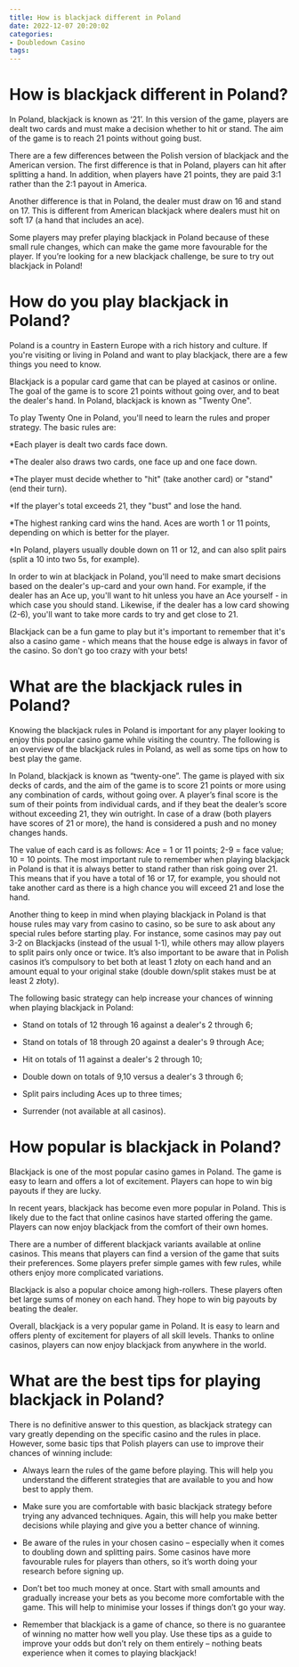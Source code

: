 ```yaml
---
title: How is blackjack different in Poland
date: 2022-12-07 20:20:02
categories:
- Doubledown Casino
tags:
---
```



#  How is blackjack different in Poland?

In Poland, blackjack is known as ‘21’. In this version of the game, players are dealt two cards and must make a decision whether to hit or stand. The aim of the game is to reach 21 points without going bust.

There are a few differences between the Polish version of blackjack and the American version. The first difference is that in Poland, players can hit after splitting a hand. In addition, when players have 21 points, they are paid 3:1 rather than the 2:1 payout in America.

Another difference is that in Poland, the dealer must draw on 16 and stand on 17. This is different from American blackjack where dealers must hit on soft 17 (a hand that includes an ace).

Some players may prefer playing blackjack in Poland because of these small rule changes, which can make the game more favourable for the player. If you’re looking for a new blackjack challenge, be sure to try out blackjack in Poland!

#  How do you play blackjack in Poland?

Poland is a country in Eastern Europe with a rich history and culture. If you're visiting or living in Poland and want to play blackjack, there are a few things you need to know.

Blackjack is a popular card game that can be played at casinos or online. The goal of the game is to score 21 points without going over, and to beat the dealer's hand. In Poland, blackjack is known as "Twenty One".

To play Twenty One in Poland, you'll need to learn the rules and proper strategy. The basic rules are:

*Each player is dealt two cards face down.

*The dealer also draws two cards, one face up and one face down.

*The player must decide whether to "hit" (take another card) or "stand" (end their turn).

*If the player's total exceeds 21, they "bust" and lose the hand.

*The highest ranking card wins the hand. Aces are worth 1 or 11 points, depending on which is better for the player.

*In Poland, players usually double down on 11 or 12, and can also split pairs (split a 10 into two 5s, for example).

In order to win at blackjack in Poland, you'll need to make smart decisions based on the dealer's up-card and your own hand. For example, if the dealer has an Ace up, you'll want to hit unless you have an Ace yourself - in which case you should stand. Likewise, if the dealer has a low card showing (2-6), you'll want to take more cards to try and get close to 21.

Blackjack can be a fun game to play but it's important to remember that it's also a casino game - which means that the house edge is always in favor of the casino. So don't go too crazy with your bets!

#  What are the blackjack rules in Poland?

Knowing the blackjack rules in Poland is important for any player looking to enjoy this popular casino game while visiting the country. The following is an overview of the blackjack rules in Poland, as well as some tips on how to best play the game.

In Poland, blackjack is known as “twenty-one”. The game is played with six decks of cards, and the aim of the game is to score 21 points or more using any combination of cards, without going over. A player’s final score is the sum of their points from individual cards, and if they beat the dealer’s score without exceeding 21, they win outright. In case of a draw (both players have scores of 21 or more), the hand is considered a push and no money changes hands.

The value of each card is as follows: Ace = 1 or 11 points; 2-9 = face value; 10 = 10 points. The most important rule to remember when playing blackjack in Poland is that it is always better to stand rather than risk going over 21. This means that if you have a total of 16 or 17, for example, you should not take another card as there is a high chance you will exceed 21 and lose the hand.

Another thing to keep in mind when playing blackjack in Poland is that house rules may vary from casino to casino, so be sure to ask about any special rules before starting play. For instance, some casinos may pay out 3-2 on Blackjacks (instead of the usual 1-1), while others may allow players to split pairs only once or twice. It’s also important to be aware that in Polish casinos it’s compulsory to bet both at least 1 złoty on each hand and an amount equal to your original stake (double down/split stakes must be at least 2 złoty).

The following basic strategy can help increase your chances of winning when playing blackjack in Poland:

* Stand on totals of 12 through 16 against a dealer's 2 through 6;

* Stand on totals of 18 through 20 against a dealer's 9 through Ace;

* Hit on totals of 11 against a dealer's 2 through 10; 
* Double down on totals of 9,10 versus a dealer's 3 through 6; 
* Split pairs including Aces up to three times; 
* Surrender (not available at all casinos).

#  How popular is blackjack in Poland?

Blackjack is one of the most popular casino games in Poland. The game is easy to learn and offers a lot of excitement. Players can hope to win big payouts if they are lucky.

In recent years, blackjack has become even more popular in Poland. This is likely due to the fact that online casinos have started offering the game. Players can now enjoy blackjack from the comfort of their own homes.

There are a number of different blackjack variants available at online casinos. This means that players can find a version of the game that suits their preferences. Some players prefer simple games with few rules, while others enjoy more complicated variations.

Blackjack is also a popular choice among high-rollers. These players often bet large sums of money on each hand. They hope to win big payouts by beating the dealer.

Overall, blackjack is a very popular game in Poland. It is easy to learn and offers plenty of excitement for players of all skill levels. Thanks to online casinos, players can now enjoy blackjack from anywhere in the world.

#  What are the best tips for playing blackjack in Poland?

There is no definitive answer to this question, as blackjack strategy can vary greatly depending on the specific casino and the rules in place. However, some basic tips that Polish players can use to improve their chances of winning include:

- Always learn the rules of the game before playing. This will help you understand the different strategies that are available to you and how best to apply them.

- Make sure you are comfortable with basic blackjack strategy before trying any advanced techniques. Again, this will help you make better decisions while playing and give you a better chance of winning.

- Be aware of the rules in your chosen casino – especially when it comes to doubling down and splitting pairs. Some casinos have more favourable rules for players than others, so it’s worth doing your research before signing up.

- Don’t bet too much money at once. Start with small amounts and gradually increase your bets as you become more comfortable with the game. This will help to minimise your losses if things don’t go your way.

- Remember that blackjack is a game of chance, so there is no guarantee of winning no matter how well you play. Use these tips as a guide to improve your odds but don’t rely on them entirely – nothing beats experience when it comes to playing blackjack!